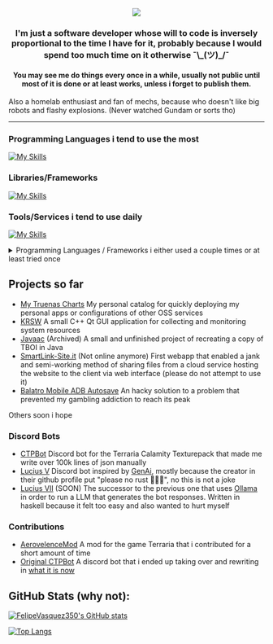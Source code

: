 <p align="center">
  <a href="https://github.com/DenverCoder1/readme-typing-svg"><img src="https://readme-typing-svg.herokuapp.com?color=%2336BCF7&pause=1000&lines=%24+rm+-rf+%2F+--no-preserve-root+%3AD"></a>
  <h3  align="center">I'm just a software developer whose will to code is inversely proportional to the time I have for it, probably because I would spend too much time on it otherwise ¯\_(ツ)_/¯</h3>

  <h4 align="center"> You may see me do things every once in a while, usually not public until most of it is done or at least works, unless i forget to publish them. </h4>

Also a homelab enthusiast and fan of mechs, because who doesn't like big robots and flashy explosions. (Never watched Gundam or sorts tho)
</p>

---

### Programming Languages i tend to use the most

[![My Skills](https://skillicons.dev/icons?i=c,cpp,js,ts,rust,python)](https://skillicons.dev)

### Libraries/Frameworks
[![My Skills](https://skillicons.dev/icons?i=react,tailwind,vue,qt,bots,prisma)](https://skillicons.dev)


### Tools/Services i tend to use daily
[![My Skills](https://skillicons.dev/icons?i=cloudflare,vscode,neovim,obsidian,latex,githubactions,docker,kubernetes,sqlite)](https://skillicons.dev)

<details>
  <summary>Programming Languages / Frameworks i either used a couple times or at least tried once </summary>

</br>

[![My Skills](https://skillicons.dev/icons?i=cs,haskell,java,php,dart,go)](https://skillicons.dev)

[![My Skills](https://skillicons.dev/icons?i=flask,flutter,octave,mongo)](https://skillicons.dev)
</details>

## Projects so far

- [My Truenas Charts](https://github.com/FelipeVasquez350/Custom-Truenas-Catalog) My personal catalog for quickly deploying my personal apps or configurations of other OSS services
- [KRSW](https://github.com/FelipeVasquez350/KRSW) A small C++ Qt GUI application for collecting and monitoring system resources
- [Javaac](https://github.com/FelipeVasquez350/Javaac) (Archived) A small and unfinished project of recreating a copy of TBOI in Java
- [SmartLink-Site.it](https://github.com/FelipeVasquez350/SmartLink-Site.it) (Not online anymore) First webapp that enabled a jank and semi-working method of sharing files from a cloud service hosting the website to the client via web interface (please do not attempt to use it)
- [Balatro Mobile ADB Autosave](https://github.com/FelipeVasquez350/balatro-mobile-adb-autosave) An hacky solution to a problem that prevented my gambling addiction to reach its peak

Others soon i hope

### Discord Bots
- [CTPBot](https://github.com/FelipeVasquez350/CTPBot) Discord bot for the Terraria Calamity Texturepack that made me write over 100k lines of json manually
- [Lucius V](https://github.com/FelipeVasquez350/Lucius-V) Discord bot inspired by [GenAi](https://discord.bots.gg/bots/974297735559806986), mostly because the creator in their github profile put "please no rust 🚀🦀💥", no this is not a joke
- [Lucius VII](https://github.com/FelipeVasquez350/Lucius-VII) (SOON) The successor to the previous one that uses [Ollama](https://ollama.com/) in order to run a LLM that generates the bot responses. Written in haskell because it felt too easy and also wanted to hurt myself 

### Contributions
- [AerovelenceMod](https://github.com/Arcri/AerovelenceMod) A mod for the game Terraria that i contributed for a short amount of time
- [Original CTPBot](https://github.com/daim0/CTPBot) A discord bot that i ended up taking over and rewriting in [what it is now](https://github.com/FelipeVasquez350/CTPBot)
## GitHub Stats (why not): 

[![FelipeVasquez350's GitHub stats](https://github-readme-stats.vercel.app/api?username=FelipeVasquez350&theme=react&title_color=36BCF7&bg_color=2a2f38&hide_border=true&count_private=true)](https://github.com/anuraghazra/github-readme-stats)

[![Top Langs](https://github-readme-stats.vercel.app/api/top-langs/?username=FelipeVasquez350&layout=compact&theme=react&title_color=36BCF7&bg_color=2a2f38&hide_border=true&count_private=true)](https://github.com/anuraghazra/github-readme-stats)
